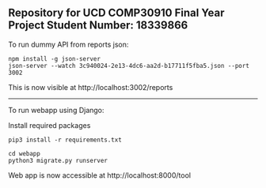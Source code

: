 Repository for UCD COMP30910 Final Year Project
Student Number: 18339866
---

To run dummy API from reports json:

```
npm install -g json-server
json-server --watch 3c940024-2e13-4dc6-aa2d-b17711f5fba5.json --port 3002
```
This is now visible at http://localhost:3002/reports

---

To run webapp using Django:

Install required packages
```
pip3 install -r requirements.txt
```

```
cd webapp
python3 migrate.py runserver
```

Web app is now accessible at http://localhost:8000/tool